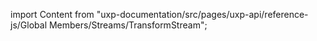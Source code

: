 
import Content from "uxp-documentation/src/pages/uxp-api/reference-js/Global Members/Streams/TransformStream";

<Content query="product=photoshop"/>
